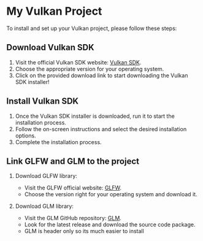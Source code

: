 # My Vulkan Project

To install and set up your Vulkan project, please follow these steps:

## Download Vulkan SDK

1. Visit the official Vulkan SDK website: [Vulkan SDK](https://www.lunarg.com/vulkan-sdk/).
2. Choose the appropriate version for your operating system.
3. Click on the provided download link to start downloading the Vulkan SDK installer!

## Install Vulkan SDK

1. Once the Vulkan SDK installer is downloaded, run it to start the installation process.
2. Follow the on-screen instructions and select the desired installation options.
3. Complete the installation process.

## Link GLFW and GLM to the project

1. Download GLFW library:
   - Visit the GLFW official website: [GLFW](https://www.glfw.org/download.html).
   - Choose the version right for your operating system and download it.

2. Download GLM library:
   - Visit the GLM GitHub repository: [GLM](https://github.com/g-truc/glm/releases).
   - Look for the latest release and download the source code package.
   - GLM is header only so its much easier to install

